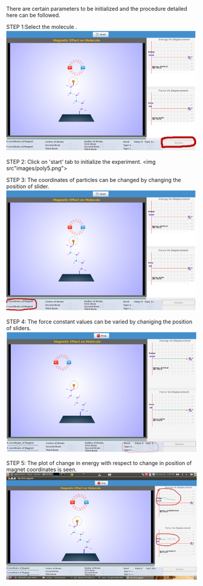 There are certain parameters to be initialized and the procedure detailed here can be followed.

STEP 1:Select the molecule .
<img src="images/poly1.png">

STEP 2: Click on 'start' tab to initialize the experiment.
<img src"images/poly5.png">

STEP 3: The coordinates of particles can be changed by changing the position of slider.
<img src="images/poly2.png">

STEP 4: The force constant values can be varied by chaniging the position of sliders.
<img src="images/poly3.png">

STEP 5: The plot of change in energy with respect to change in position of magnet coordinates is seen.
<img src="images/Screenshot-3.png">
